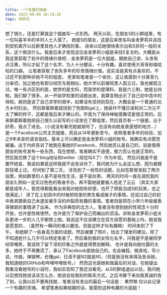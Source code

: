 ```yaml
---
title: 一个有趣的插曲
date: 2023-08-09 16:19:18
tags: 碎碎念
---
```

想了很久，还是打算就这个插曲写一点东西。
两天以前，在朋友S的小群组里，有一位叫喜羊羊的羊村人士入侵了。
她是S的朋友，这是后来改名叫金发萝莉并且找到契机离开以后群里其他人才确信的事。
进来以后她很快表示出和S非同一般的关系，这个倒没什么。我是后来才发现这位金发萝莉小姐是来找S复合的。大概是从我这里获取了些许的情绪价值吧...
金发萝莉是一位大姐姐，据她自己讲，头发有点泛黄，所以才起了这个名字。为人十分健谈，十分有趣。喜欢使用大哥哥和喵哈哈的口癖。
让笔者获取了丧失多年的珍贵情绪价值。说实话是真有点喜欢的，不过还不到那种非她不可的程度。
老家和笔者是一个省份，这让我感到十分甚至九分亲切，加之她也有部分经历与我相似，她大学以前被班里人孤立过，我也被孤立过。唯一有点区别的是，她学的是文科，而我学的是理科，我是六三制，她是五四制。我们聊了很多，从一开始学校里的话题出发，我算变相出示了自己初中高中的母校。她则是说了自己求学的艰辛，如果没有坚持到现在，大概会是一个普通的北方乡村妇女。
然后聊着聊着就拐到了色图和gal上，她装作不懂日语和对二次元不太了解的样子，这都是我后来才确认的。毕竟为了保持神秘感撒谎是很正常的。后来聊着聊着她把自己很久以前写的小说发在了群组里，然后首页有一个链接，出于好奇，我点了进去。（小说没有看完她就销号了，也没有向她发表感想的地方...）
是一个Facebook公共主页链接，而且从14年更新至今。
依照笔者多年的经验，加之9年未变的语言指纹。基本上可以确定是金发萝莉小姐的账号。我确实有点感觉被骗，出于内疚告诉了她我在看她的Facebook，然后她否认是自己的，说是借用朋友的账号发布一些东西，现在想想，笔者确实不道德，极力否认也是正常的。
然后我交换了这个blog地址和twitter（现在叫X了）作为补偿。
然后问我是不是要开她盒，我说如果是这样我就不会告诉你了，我问她为什么会这么想，因为被跟踪狂缠上过。
时间到了第二天。
涉及到了一些性的话题，比如在群里发起了两次投票，例如群里的人是不是有性生活，是不是处男。
两天的时间一直在调侃我的朋友S,例如一定买过色色的等身手办，再不娶她就要被人抢走了云云
（其实大家都是成年人，我觉得都能看出来我对她抱有好感，也开了把我当成S的玩笑，总之很满足。）
讲了在上初高中的时候把班里的男生看成猴子的事情。还说过自己的初中表弟猥亵自己未遂反被手淫的炸裂而有趣的事情。笔者则是把在小学六年级被表哥猥亵的事情讲了出来。
作为非典型的北方人，笔者没有想到她的性观念十分的开放，也许是性格使然，也许是为了保护自己而编出的谎话。讲和金发萝莉小姐关系更进一步的人几乎都想上她。我说这不应该建立在双方自愿的基础上吗，她说我是愿意的...（虽然有一瞬间的难以置信，但是这样才叫有趣嘛）
时间来到了下午。
和她聊了一些身高方面的话题，然后被要了照片，给出了理发的建议。除了不知道姓什么几乎可以特定笔者了。然后看到我的女性化名字，问我是不是被同学经常嘲笑，我说除了留下深刻印象之外就是得费劲解释。
也许是我向她吐露的太多，她终于不再撒谎了，承认了Facebook是她自己的，也会编程，做游戏，写小说，作曲，弹钢琴，也懂gal，日语不是N2就是N1。（但是我没有来得及告诉她，我知道她的GitHub和哔哩哔哩账号。）
然而这也是她和我最后的对话，在她提出我看没看她写的小说时，我如实告知了我还没看完。从S的群组退出以后，我问她以后想找她说话该怎么办，她说会给我别的联系方式，之后冷静下来向我真诚的告了别，让我以后不要再找她...
笔者没有发出的最后一句话是：
果然嘛
仅以此记录一个有趣的灵魂。
希望笔者如果结婚的话，能娶到这种有趣的大姐姐！
